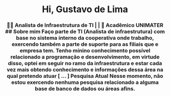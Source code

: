 <h1 align="center">Hi, Gustavo de Lima </h1>
<h3 align="center">👨‍💻 Analista de Infraestrutura de TI | | 🤖 Acadêmico UNIMATER
## Sobre mim
Faço parte de TI (Analista de infraestrutura) com base no sistema interno da cooperativa onde trabalho, exercendo também a parte de suporte para as filiais que e empresa tem. Tenho mínino conhecimento possível relacionado a programação e desenvolvimento, em virtude disso, optei em seguir no ramo da infraestrutura e estar cada vez mais obtendo conhecimento e informações dessa área na qual pretendo atuar [ ... ]
Pesquisa Atual
Nesse momento, não estou exercendo nenhuma pesquisa relacionado a alguma base de banco de dados ou áreas afins.
